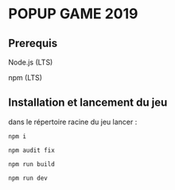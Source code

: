 # POPUP GAME 2019

## Prerequis
Node.js (LTS)

npm (LTS)

## Installation et lancement du jeu
dans le répertoire racine du jeu lancer :

`npm i`

`npm audit fix`

`npm run build`

`npm run dev`
